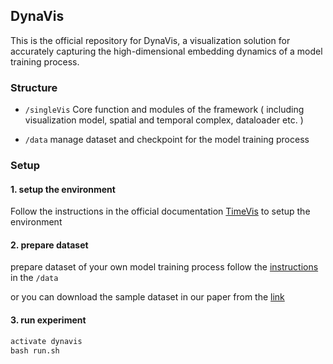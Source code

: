 ## DynaVis

This is the official repository for DynaVis, a visualization solution for accurately capturing the high-dimensional embedding dynamics of a model training process.

### Structure

* `/singleVis` Core function and modules of the framework ( including visualization model, spatial and temporal complex, dataloader etc. )

* `/data` manage dataset and checkpoint for the model training process

### Setup

#### 1. setup the environment

Follow the instructions in the official documentation [TimeVis](https://github.com/code-philia/TimeVis) to setup the environment

#### 2. prepare dataset

prepare dataset of your own model training process follow the [instructions](./data/data.md) in the `/data` 

or you can download the sample dataset in our paper from the [link](https://sites.google.com/view/dynavis/home?authuser=0)

#### 3. run experiment

~~~python
activate dynavis
bash run.sh